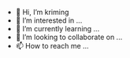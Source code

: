 - 👋 Hi, I’m kriming
- 👀 I’m interested in ...
- 🌱 I’m currently learning ...
- 💞️ I’m looking to collaborate on ...
- 📫 How to reach me ...

<!---
kriming/kri_ming is a ✨ special ✨ repository because its `README.md` (this file) appears on your GitHub profile.
You can click the Preview link to take a look at your changes.
--->
